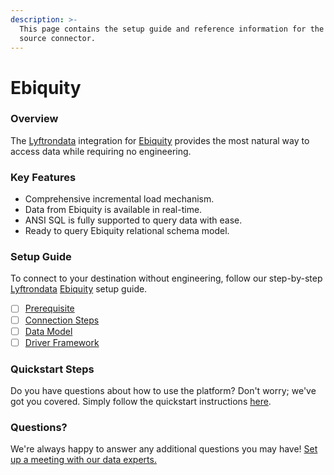 ```yaml
---
description: >-
  This page contains the setup guide and reference information for the Ebiquity
  source connector.
---
```


# Ebiquity

### Overview

The [Lyftrondata](https://www.lyftrondata.com/) integration for [Ebiquity](None/) provides the most natural way to access data while requiring no engineering.

### Key Features

* Comprehensive incremental load mechanism.
* Data from Ebiquity is available in real-time.
* ANSI SQL is fully supported to query data with ease.
* Ready to query Ebiquity relational schema model.

### Setup Guide

To connect to your destination without engineering, follow our step-by-step [Lyftrondata](https://www.lyftrondata.com/) [Ebiquity](None/) setup guide.

* [ ] [Prerequisite](prerequisite.md)
* [ ] [Connection Steps](connection-steps.md)
* [ ] [Data Model](data-model/erd.md)
* [ ] [Driver Framework](driver-framework/)

### Quickstart Steps

Do you have questions about how to use the platform? Don't worry; we've got you covered. Simply follow the quickstart instructions [here](../../).

### Questions? <a href="#questions" id="questions"></a>

We're always happy to answer any additional questions you may have! [Set up a meeting with our data experts.](https://www.lyftrondata.com/book-a-meeting/)
